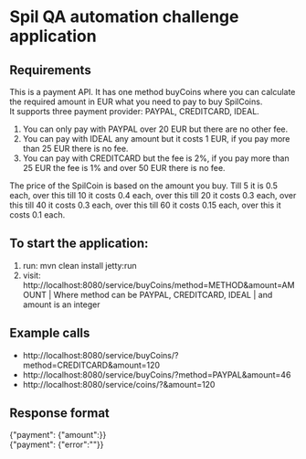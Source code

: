 # Spil QA automation challenge application

## Requirements
This is a payment API. It has one method buyCoins where you can calculate the required amount in EUR what you need to pay to buy SpilCoins.   
It supports three payment provider: PAYPAL, CREDITCARD, IDEAL.   

1. You can only pay with PAYPAL over 20 EUR but there are no other fee.
2. You can pay with IDEAL any amount but it costs 1 EUR, if you pay more than 25 EUR there is no fee.
3. You can pay with CREDITCARD but the fee is 2%, if you pay more than 25 EUR the fee is 1% and over 50 EUR there is no fee.

The price of the SpilCoin is based on the amount you buy. Till 5 it is 0.5 each, over this till 10 it costs 0.4 each, over this till 20 it costs 0.3 each, over this till 40 it costs 0.3 each, over this till 60 it costs 0.15 each, over this it costs 0.1 each.

## To start the application:
1. run: mvn clean install jetty:run
2. visit: http://localhost:8080/service/buyCoins/method=METHOD&amount=AMOUNT
| Where method can be PAYPAL, CREDITCARD, IDEAL 
| and amount is an integer

## Example calls
* http://localhost:8080/service/buyCoins/?method=CREDITCARD&amount=120
* http://localhost:8080/service/buyCoins/?method=PAYPAL&amount=46
* http://localhost:8080/service/coins/?&amount=120

## Response format
{"payment": {"amount":<CALCULATED AMOUNT>}}   
{"payment": {"error":"<ERROR MESSAGE>"}}
